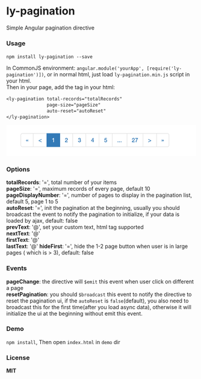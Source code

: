 # ly-pagination
Simple Angular pagination directive

### Usage

`npm install ly-pagination --save`

In CommonJS environment:
`angular.module('yourApp', [require('ly-pagination')])`,
or in normal html, just load `ly-pagination.min.js` script in your html.  
Then in your page, add the tag in your html:
```
<ly-pagination total-records="totalRecords"
               page-size="pageSize"
               auto-reset="autoReset"
</ly-pagination>
```
[![ly-pagination-ui](https://github.com/JasonBoy/ly-pagination/blob/master/demo/img.png)](https://github.com/JasonBoy/ly-pagination/blob/master/demo/img.png)

### Options

**totalRecords**: '=', total number of your items  
**pageSize**: '=', maximum records of every page, default 10  
**pageDisplayNumber**: '=', number of pages to display in the pagination list, default 5, page 1 to 5  
**autoReset**: '=', init the pagination at the beginning, usually you should broadcast the event to notify the pagination to initialize, if your data is loaded by ajax, default: false  
**prevText**: '@', set your custom text, html tag supported  
**nextText**: '@'  
**firstText**: '@'  
**lastText**: '@'
**hideFirst**: '=', hide the 1-2 page button when user is in large pages ( which is > 3), default: false

### Events

**pageChange**: the directive will `$emit` this event when user click on different a page  
**resetPagination**: you should `$broadcast` this event to notify the directive to reset the pagination ui,
 if the `autoReset` is `false`(default), you also need to broadcast this for the first time(after you load async data),
 otherwise it will initialize the ui at the beginning without emit this event.  

### Demo

`npm install`,
Then open `index.html` in `demo` dir

### License

**MIT**
